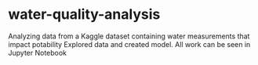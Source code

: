 # water-quality-analysis

Analyzing data from a Kaggle dataset containing water measurements that impact potability
Explored data and created model. 
All work can be seen in Jupyter Notebook
